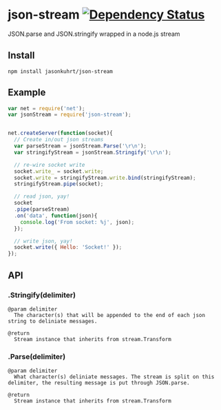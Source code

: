 # json-stream [![Dependency Status](https://gemnasium.com/jasonkuhrt/json-stream.png)](https://gemnasium.com/jasonkuhrt/json-stream)
JSON.parse and JSON.stringify wrapped in a node.js stream

## Install
    npm install jasonkuhrt/json-stream

## Example
```js
var net = require('net');
var jsonStream = require('json-stream');


net.createServer(function(socket){
  // Create in/out json streams
  var parseStream = jsonStream.Parse('\r\n');
  var stringifyStream = jsonStream.Stringify('\r\n');

  // re-wire socket write
  socket.write_ = socket.write;
  socket.write = stringifyStream.write.bind(stringifyStream);
  stringifyStream.pipe(socket);

  // read json, yay!
  socket
  .pipe(parseStream)
  .on('data', function(json){
    console.log('From socket: %j', json);
  });

  // write json, yay!
  socket.write({ Hello: 'Socket!' });
});
```

## API
### .Stringify(delimiter)
```
@param delimiter
  The character(s) that will be appended to the end of each json string to deliniate messages.

@return
  Stream instance that inherits from stream.Transform
```

### .Parse(delimiter)
```
@param delimiter
  What character(s) deliniate messages. The stream is split on this delimiter, the resulting message is put through JSON.parse.

@return
  Stream instance that inherits from stream.Transform
```
